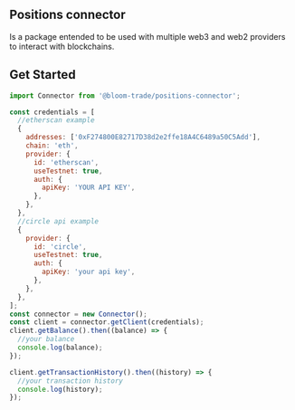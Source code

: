 ## Positions connector

Is a package entended to be used with multiple web3 and web2 providers to interact with blockchains.

## Get Started

```javascript
import Connector from '@bloom-trade/positions-connector';

const credentials = [
  //etherscan example
  {
    addresses: ['0xF274800E82717D38d2e2ffe18A4C6489a50C5Add'],
    chain: 'eth',
    provider: {
      id: 'etherscan',
      useTestnet: true,
      auth: {
        apiKey: 'YOUR API KEY',
      },
    },
  },
  //circle api example
  {
    provider: {
      id: 'circle',
      useTestnet: true,
      auth: {
        apiKey: 'your api key',
      },
    },
  },
];
const connector = new Connector();
const client = connector.getClient(credentials);
client.getBalance().then((balance) => {
  //your balance
  console.log(balance);
});

client.getTransactionHistory().then((history) => {
  //your transaction history
  console.log(history);
});
```
